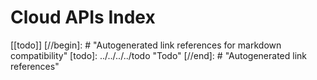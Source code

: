# Cloud APIs Index

[[todo]]
[//begin]: # "Autogenerated link references for markdown compatibility"
[todo]: ../../../../todo "Todo"
[//end]: # "Autogenerated link references"